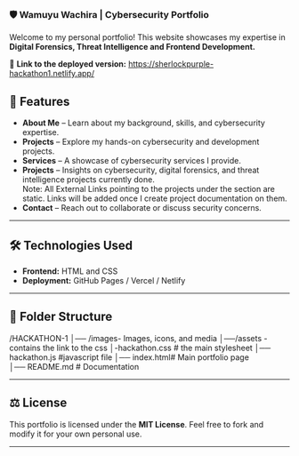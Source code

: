 
### 🛡️ Wamuyu Wachira | Cybersecurity Portfolio  

Welcome to my personal portfolio! This website showcases my expertise in **Digital Forensics, Threat Intelligence and Frontend Development.**  

🚀 **Link to the deployed version:** 
https://sherlockpurple-hackathon1.netlify.app/ 


## 📌 Features  

- **About Me** – Learn about my background, skills, and cybersecurity expertise.  
- **Projects** – Explore my hands-on cybersecurity and development projects.  
- **Services** – A showcase of cybersecurity services I provide.  
- **Projects** – Insights on cybersecurity, digital forensics, and threat intelligence projects currently done.  
Note: All External Links pointing to the projects under the section are static. Links will be added once I create project documentation on them.
- **Contact** – Reach out to collaborate or discuss security concerns.  

---

## 🛠️ Technologies Used  

- **Frontend:** HTML and CSS 
- **Deployment:** GitHub Pages / Vercel / Netlify  

---

## 📂 Folder Structure  

/HACKATHON-1
│── /images- Images, icons, and media 
│──/assets - contains the link to the css
│-hackathon.css   # the main stylesheet
│── hackathon.js  #javascript file
│── index.html# Main portfolio page  
│── README.md     # Documentation  


---

## ⚖️ License  

This portfolio is licensed under the **MIT License**. Feel free to fork and modify it for your own personal use.  

---

